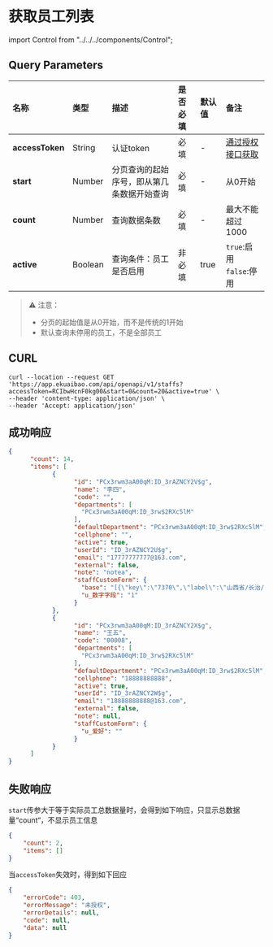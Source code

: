 # 获取员工列表

import Control from "../../../components/Control";

<Control
method="GET"
url="/api/openapi/v1/staffs"
/>

## Query Parameters

| 名称 | 类型 | 描述 | 是否必填 | 默认值 | 备注 |
| :--- | :--- | :--- | :--- |:--- | :--- |
| **accessToken** | String  | 认证token	                         | 必填  | - | [通过授权接口获取](/docs/open-api/getting-started/auth) |
| **start**       | Number  | 分页查询的起始序号，即从第几条数据开始查询 | 必填   | - | 从0开始 |
| **count**       | Number  | 查询数据条数                         | 必填   | - | 最大不能超过1000 |
| **active**      | Boolean | 查询条件：员工是否启用                 | 非必填 | true | `true`:启用<br/>`false`:停用 |

> ⚠️ 注意：
> 
> - 分页的起始值是从0开始，而不是传统的1开始
> - 默认查询未停用的员工，不是全部员工

## CURL
```
curl --location --request GET 'https://app.ekuaibao.com/api/openapi/v1/staffs?accessToken=RCIbwHcnF0kg00&start=0&count=20&active=true' \
--header 'content-type: application/json' \
--header 'Accept: application/json'
```

## 成功响应
```json
{
      "count": 14,
      "items": [
            {
                  "id": "PCx3rwm3aA00qM:ID_3rAZNCY2V$g",
                  "name": "李四",
                  "code": "",
                  "departments": [
                    "PCx3rwm3aA00qM:ID_3rw$2RXc5lM"
                  ],
                  "defaultDepartment": "PCx3rwm3aA00qM:ID_3rw$2RXc5lM",
                  "cellphone": "",
                  "active": true,
                  "userId": "ID_3rAZNCY2U$g",
                  "email": "17777777777@163.com",
                  "external": false,
                  "note": "notea",
                  "staffCustomForm": {
                    "base": "[{\"key\":\"7370\",\"label\":\"山西省/长治/上党区\"}]",
                    "u_数字字段": "1"
                  }
            },
            {
                  "id": "PCx3rwm3aA00qM:ID_3rAZNCY2X$g",
                  "name": "王五",
                  "code": "00008",
                  "departments": [
                    "PCx3rwm3aA00qM:ID_3rw$2RXc5lM"
                  ],
                  "defaultDepartment": "PCx3rwm3aA00qM:ID_3rw$2RXc5lM",
                  "cellphone": "18888888888",
                  "active": true,
                  "userId": "ID_3rAZNCY2W$g",
                  "email": "18888888888@163.com",
                  "external": false,
                  "note": null,
                  "staffCustomForm": {
                    "u_爱好": ""
                  }
            }
      ]
}
```

## 失败响应
`start`传参大于等于实际员工总数据量时，会得到如下响应，只显示总数据量“count“，不显示员工信息
```json
{
    "count": 2,
    "items": []
}
```
当`accessToken`失效时，得到如下回应
```json
{
    "errorCode": 403,
    "errorMessage": "未授权",
    "errorDetails": null,
    "code": null,
    "data": null
}
```

